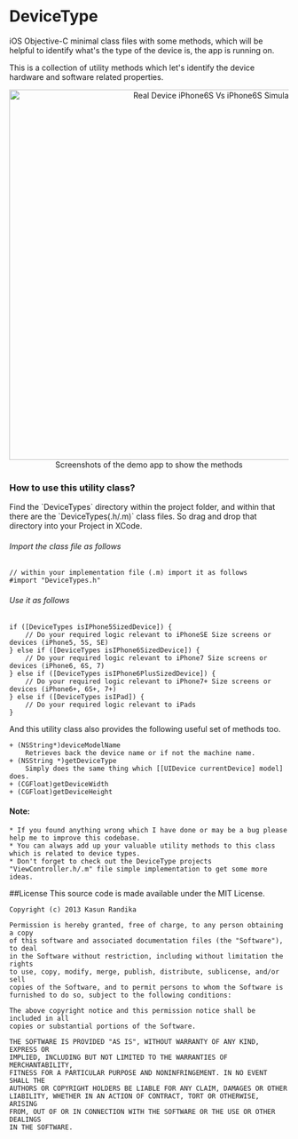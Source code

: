 # DeviceType
iOS Objective-C minimal class files with some methods, which will be helpful to identify what's the type of the device is, the app is running on.

This is a collection of utility methods which let's identify the device hardware and software related properties.

<p align="center">
<img src="http://i.imgur.com/KAyOm01.png?1" width="730" height="667" alt="Real Device iPhone6S Vs iPhone6S Simulator"/><br/>
<span> Screenshots of the demo app to show the methods </span>
</p>
</p>

### How to use this utility class?

<p>
Find the `DeviceTypes` directory within the project folder, and within that there are the `DeviceTypes(.h/.m)` class
files. So drag and drop that directory into your Project in XCode.

###### Import the class file as follows<br/>
```
// within your implementation file (.m) import it as follows
#import "DeviceTypes.h"
```
###### Use it as follows<br/>
```
if ([DeviceTypes isIPhone5SizedDevice]) {
    // Do your required logic relevant to iPhoneSE Size screens or devices (iPhone5, 5S, SE)
} else if ([DeviceTypes isIPhone6SizedDevice]) {
    // Do your required logic relevant to iPhone7 Size screens or devices (iPhone6, 6S, 7)
} else if ([DeviceTypes isIPhone6PlusSizedDevice]) {
    // Do your required logic relevant to iPhone7+ Size screens or devices (iPhone6+, 6S+, 7+)
} else if ([DeviceTypes isIPad]) {
    // Do your required logic relevant to iPads
}
```
And this utility class also provides the following useful set of methods too.
```
+ (NSString*)deviceModelName
    Retrieves back the device name or if not the machine name.
+ (NSString *)getDeviceType
    Simply does the same thing which [[UIDevice currentDevice] model] does.
+ (CGFloat)getDeviceWidth
+ (CGFloat)getDeviceHeight
```

#### Note:
    * If you found anything wrong which I have done or may be a bug please help me to improve this codebase.
    * You can always add up your valuable utility methods to this class which is related to device types.
    * Don't forget to check out the DeviceType projects "ViewController.h/.m" file simple implementation to get some more ideas.


##License
This source code is made available under the MIT License.

```
Copyright (c) 2013 Kasun Randika

Permission is hereby granted, free of charge, to any person obtaining a copy 
of this software and associated documentation files (the "Software"), to deal 
in the Software without restriction, including without limitation the rights 
to use, copy, modify, merge, publish, distribute, sublicense, and/or sell 
copies of the Software, and to permit persons to whom the Software is 
furnished to do so, subject to the following conditions:

The above copyright notice and this permission notice shall be included in all 
copies or substantial portions of the Software.

THE SOFTWARE IS PROVIDED "AS IS", WITHOUT WARRANTY OF ANY KIND, EXPRESS OR 
IMPLIED, INCLUDING BUT NOT LIMITED TO THE WARRANTIES OF MERCHANTABILITY, 
FITNESS FOR A PARTICULAR PURPOSE AND NONINFRINGEMENT. IN NO EVENT SHALL THE 
AUTHORS OR COPYRIGHT HOLDERS BE LIABLE FOR ANY CLAIM, DAMAGES OR OTHER 
LIABILITY, WHETHER IN AN ACTION OF CONTRACT, TORT OR OTHERWISE, ARISING 
FROM, OUT OF OR IN CONNECTION WITH THE SOFTWARE OR THE USE OR OTHER DEALINGS 
IN THE SOFTWARE.
```

